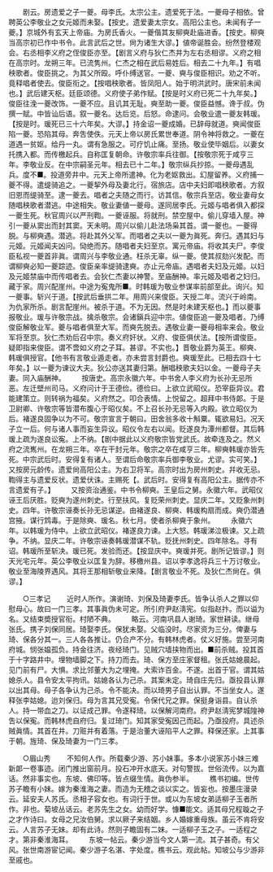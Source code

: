 <!-- { "loadSidebar": true } -->
　　剧云。房遗爱之子一夔。母李氏。太宗公主。遗爱死于法。一夔母子相依。曾聘英公李敬业之女元姬而未娶。【按史。遗爱妻太宗女。高阳公主也。未闻有子一夔。】京城外有玄天上帝庙。为房氏香火。一夔偕其友柳奭赴庙进香。【按史。柳奭当高宗初已作中书令。此言武后之世。尙为诸生大谬。】値帝诞胜会。纷然登楼观会。右丞相李义府之侄俊臣亦至。【剧言义府与狄仁杰并为左右丞相谬。义府之相在高宗时。龙朔三年。已流隽州。仁杰之相在武后易姓后。相去二十九年。】有唱秧歌者。俊臣挑之。为其父所殴。呼仆缚送官。一夔、奭与俊臣相识。劝之不听。竟释唱者使去。俊臣衔之。【按唱秧歌者。皆凤阳人。始于明洪武时。唐宋前未闻也。】武后建天枢。廷臣颂德。义府使子弟作赋。【按是时义府已死二十九年矣。】俊臣往浼一夔改饰。一夔不应。且讥其无耻。奭至助一夔。俊臣益憾。谗于叔。伪撰一赋。中皆讪后语。叙一夔名。达后览。后怒。命逮问。会敬业遣一夔友韩瑗。【按是时。瑗死已三十六年矣。大谬。】持金诏一夔成婚。已辞母就道。奭闻俊臣陷一夔。恐陷其母。奔吿使佚。元天上帝以房氏累世奉道。阴令神将救之。一夔在道遇一贫妪。给丹一丸。谓有急服之。可疗饥止痛。至扬。敬业使毕姻后。以妻女托携入都。而传檄起兵。自称匡复朝命。许敬宗率兵往御。【按敬宗死于咸亨三年。李敬业反。在中宗嗣圣元年。相去已十二年。】敬宗纵兵抄掠。一夔母遇乱兵。度不■。投道旁井中。元天上帝所遣神。化为老妪救出。幻屋留养。义府捕一夔不得。遣缇骑追之。一夔挈外母及妻北行。宿旅店。店中夫妇即唱秧歌者。方叙旧恩而缇骑至。逮一夔去。唱者之夫随之而行。访其信。敬宗兵至店。敬业妻母女随唱秧歌者潜逃。中途相失。敬业妻値一夔母。遂同居李氏。元姬与唱者俱入都探一夔生死。秋官周兴以严刑鞫。一夔诬服。将就刑。禁空屋中。偷儿穿墙入屋。神引一夔从窦出而封其窦。天未明。周兴以偷儿赴法场枭其首。谓一夔也。一夔得脱。与柳奭遇。潜逃。将赴其外父军。而唱者之夫以一夔为眞死。奔归。遇其妇与元姬。元姬闻夫凶问。恸绝而苏。随唱者夫妇至京。寓元帝庙。将收其夫尸。李俊臣私视一夔首非眞。谓周兴与李敬业通。枉杀无辜。纵一夔。使其叔劾兴发配。而谓柳奭必知一夔踪迹。俊臣亲率缇骑逮奭。亦止元帝庙。遇唱者夫妇及元姬。以妇及元姬禁庙中而传唱者去。会狄仁杰妻以神警。至庙酬神。率元姬及唱者之妇归。藏于家。周兴配崖州。中途为寃鬼所■。时韩瑗为敬业参谋率前部至此。询兴。知一夔事。斩兴于道。【按武后垂拱二年。用周兴来俊臣。天授二年。流兴于岭南。为仇家所杀。剧言配崖州。被杀于道。不为无因。然是时未建天枢也。】而以夔事报敬业。瑗与许敬宗战。擒杀敬宗。会诸鎭兵迎中宗。値俊臣追一夔及唱者。乃缚俊臣解敬业军。夔与唱者俱至大军。而奭先脱去。遇敬业妻一夔母相率来会。敬业军将至京。狄仁杰劝后召中宗。奏义府奸状。义府、俊臣俱伏法。【按所谓俊臣。疑即指来俊臣。谓不啻如义府之子耳。甚谬。不实也。】晋敬业爵为英王。柳奭、韩瑗俱授官。【他书有言敬业遁走者。亦未尝言封爵也。奭瑗至此。已相去四十七年矣。】以一夔为谏议大夫。狄公亦送其妻归第。酬唱秧歌夫妇以金。一夔母子夫妻。同入庙酬神。 
　　按唐史。高宗永徽六年。中书舍人李义府为长孙无忌所恶。左迁壁州司马。义府问计于王德俭。德俭曰。上欲立武昭仪。恐宰臣异议。君能建策立。则转祸为福矣。义府然之。叩合表情。上悦留之。超拜中书侍郞。于是卫尉卿、许敬宗等皆潜布腹心于昭仪矣。不上召长孙无忌等入内殿。欲立昭仪为后。褚遂良固争以为不可。敬宗宣言于朝曰。田舍翁多收十斛粟。辄欲易妇。况天子立一后。何与诸人事而妄生异议。昭仪令左右以闻。贬遂良为潭州都督。其后韩瑗上疏为遂良讼寃。上不纳。【剧中据此以义府敬宗皆党武氏。故牵连及之。然义府之流嶲州。在龙朔三年。卒在干封元年。敬宗之卒在咸亨三年。柳奭韩瑗亦皆先死。中宗武后时。安得复有诸人。至谓后命敬宗率兵御李敬业。尤谬。实可笑。】又按房元龄传。遗爱尙高阳公主。为右卫将军。高宗时出为房州刺史。幷收无忌。鞫得主与遗爱反状。遗爱伏诛。主赐死【。武后时。安得复有高阳公主。据传亦不言遗爱有子。】 
　　又按资治通鉴。中书令柳奭。王皇后之舅。永徽六年。武昭仪诬王后厌胜。贬奭为遂州刺史。行至扶风。复贬荣州刺史。显庆二年。又贬象州刺史。四年。许敬宗诬奏长孙无忌谋逆。由褚遂良、柳奭、韩瑗构扇而成。奭仍潜通宫掖。谋行鸩毒。于是除奭、瑗名。秋七月。使者杀柳奭于象州。 
　　永徽六年。以韩瑗为侍中。上欲立武昭仪。褚遂良力谏。上大怒。韩瑗涕泣极谏。又上疏争。不纳。显庆二年。许敬宗诬奏韩瑗潜谋不轨。贬抚州刺史。四年除名。寻有诏。韩瑗所至斩决。瑗已死。发验而还。【按显庆中。奭瑗并死。剧所记皆谬。】则天光宅元年。英公李敬业以匡复为辞。移檄州县。诏以李孝逸将兵三十万讨敬业。敬业至海陵界遇风。其将王那相斩敬业来降。【剧言敬业不死。及狄仁杰尙在。俱谬。】 


　　○三孝记 
　　近时人所作。演谢琦、刘保及琦妻李氏。皆争认杀人之罪以仰慰母心。故曰一门三孝。其事眞伪未可定。所引府尹赵淸宪。似指赵抃。而以谥为名。又结束奬授官衔。村陋不典。 
　　略云。河南巩县人谢琦。家世耕读。继母张氏。携子刘保同居。琦娶李氏。保犹未娶。父临没时。尽家资为三分。俾妻与琦、保各分其一。三人各各推让。仍合产不分。有韩林虎者。仗义好施。尝至河南府城。悯张媪孤负。持金往济。夜经琦门。见贼穴墙挟物而出。■前杀贼。投其首于十字路井中。埋物墙脚之下。持刀而去。琦、保方至庄家督租。张氏姑媳晨起。见门前有尸。大惧。求比邻董大为之埋掩。大索诈百金。不遂。出首于官。谓其姑媳杀人。县令安太平拘讯。姑媳各认为己杀。其案未定。琦自庄先归。亟投县认罪以出其母。母子各争认为己杀。令不能决。而以琦男子自出认罪。不当坐女人。遂释张李姑媳。迨刘保归。母为言其兄受寃。令保代兄之罪。保挺身诣县。自认杀人。持一带血之刀。以证成己罪。令遂释琦。以保解河南府。府尹赵淸宪梦城隍神吿以保寃。而韩林虎自府归。复过琦门。知其家受寃因己而起。乃亟投府。具述杀贼眞情。其首在井。刀赃并有着落。于是治董大诬陷平人之罪。释保还家。上其事于朝。旌琦、保及琦妻为一门三孝。 


　　○眉山秀 
　　不知何人作。所载秦少游、苏小妹事。多本小说家苏小妹三难新郞一卷事迹。闭门推出窗前月。投石冲开水底天。对句警拔。世俗流传。以为嘉话。然非事实也。东坡、佛印等。皆点缀生情。眞伪参半。 
　　樵书初编。世传苏子瞻有小妹。嫁为秦淮海之妻。而造为无稽之谈以实之。皆妄也。按墨庄漫录云。延安夫人苏氏。丞相子容女也。有词行于世。或以为东坡女弟适柳子玉者所作。非也。菊坡丛话云。老苏先生之女。幼而好学。慷■能文。适其母兄程璇之子之才作诗曰。女母之兄汝伯舅。求以厥子来结姻。乡人婚嫁重母族。虽云不肯将安云。人言苏子无妹。却有此诗。然则子瞻固有二妹。一适柳子玉之子。一适程之才。第非秦淮海耳。 
　　东坡一帖云。秦少游当今文人第一流。其子甚奇。有父风。张世南游宦记闻。秦少游子名湛、字处度。樵书云。观此帖。知坡公与少游非至戚也。 
